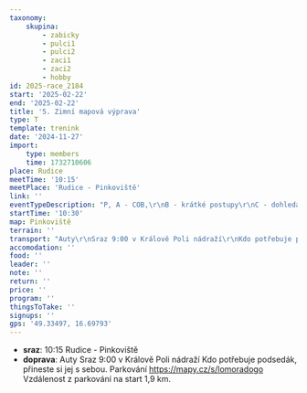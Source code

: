 ```yaml
---
taxonomy:
    skupina:
        - zabicky
        - pulci1
        - pulci2
        - zaci1
        - zaci2
        - hobby
id: 2025-race_2184
start: '2025-02-22'
end: '2025-02-22'
title: '5. Zimní mapová výprava'
type: T
template: trenink
date: '2024-11-27'
import:
    type: members
    time: 1732710606
place: Rudice
meetTime: '10:15'
meetPlace: 'Rudice - Pinkoviště'
link: ''
eventTypeDescription: "P, A - COB,\r\nB - krátké postupy\r\nC - dohledávka\r\nK - krátké postupy"
startTime: '10:30'
map: Pinkoviště
terrain: ''
transport: "Auty\r\nSraz 9:00 v Králově Poli nádraží\r\nKdo potřebuje podsedák, přineste si jej s sebou.\r\nParkování https://mapy.cz/s/lomoradogo\r\nVzdálenost z parkování na start 1,9 km."
accomodation: ''
food: ''
leader: ''
note: ''
return: ''
price: ''
program: ''
thingsToTake: ''
signups: ''
gps: '49.33497, 16.69793'
---
```


* **sraz**: 10:15 Rudice - Pinkoviště
* **doprava**: Auty
Sraz 9:00 v Králově Poli nádraží
Kdo potřebuje podsedák, přineste si jej s sebou.
Parkování https://mapy.cz/s/lomoradogo
Vzdálenost z parkování na start 1,9 km.
